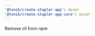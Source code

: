 ```yaml
---
'@tonik/create-stapler-app': minor
'@tonik/create-stapler-app-core': minor
---
```


Remove cli from npm
